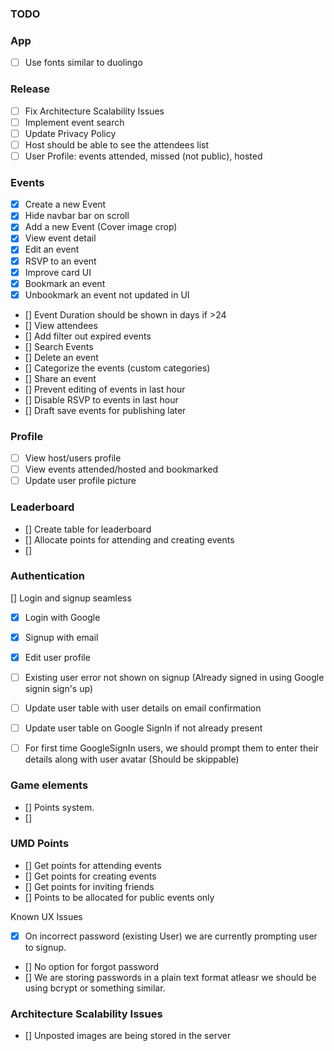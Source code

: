 ### TODO

### App

- [ ] Use fonts similar to duolingo

### Release
- [ ] Fix Architecture Scalability Issues
- [ ] Implement event search
- [ ] Update Privacy Policy
- [ ] Host should be able to see the attendees list
- [ ] User Profile: events attended, missed (not public), hosted

### Events
- [X] Create a new Event
- [X] Hide navbar bar on scroll
- [X] Add a new Event (Cover image crop)
- [X] View event detail
- [X] Edit an event
- [X] RSVP to an event
- [X] Improve card UI 
- [X] Bookmark an event
- [X] Unbookmark an event not updated in UI
- [] Event Duration should be shown in days if >24
- [] View attendees
- [] Add filter out expired events
- [] Search Events
- [] Delete an event
- [] Categorize the events (custom categories)
- [] Share an event
- [] Prevent editing of events in last hour
- [] Disable RSVP to events in last hour
- [] Draft save events for publishing later

### Profile
- [ ] View host/users profile
- [ ] View events attended/hosted and bookmarked
- [ ] Update user profile picture

### Leaderboard
- [] Create table for leaderboard
- [] Allocate points for attending and creating events
- []

### Authentication
[] Login and signup seamless
- [X] Login with Google
- [X] Signup with email
- [X] Edit user profile
- [ ] Existing user error not shown on signup (Already signed in using Google signin sign's up)
- [ ] Update user table with user details on email confirmation
- [ ] Update user table on Google SignIn if not already present
- [ ] For first time GoogleSignIn users, we should prompt them to enter their details along with user avatar (Should be skippable)


### Game elements

- [] Points system.
- [] 

### UMD Points
- [] Get points for attending events
- [] Get points for creating events
- [] Get points for inviting friends
- [] Points to be allocated for public events only


Known UX Issues

- [X] On incorrect password (existing User) we are currently prompting user to signup.
- [] No option for forgot password
- [] We are storing passwords in a plain text format atleasr we should be using bcrypt or something similar.

### Architecture Scalability Issues
- [] Unposted images are being stored in the server